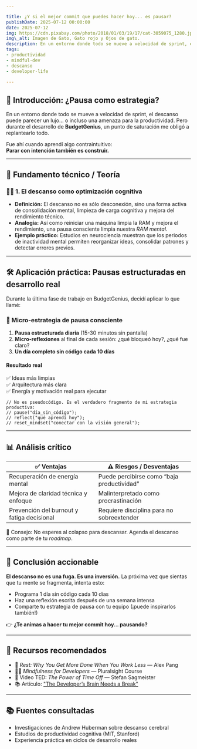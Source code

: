 ```yaml
---

title: ¿Y si el mejor commit que puedes hacer hoy... es pausar?
publishDate: 2025-07-12 00:00:00
date: 2025-07-12
img: https://cdn.pixabay.com/photo/2018/01/03/19/17/cat-3059075_1280.jpg
img\_alt: Imagen de Gato, Gato rojo y Ojos de gato.
description: En un entorno donde todo se mueve a velocidad de sprint, el descanso puede parecer un lujo… o incluso una amenaza para la productividad.
tags:
- productividad
- mindful-dev
- descanso
- developer-life

---
```


## 🧩 Introducción: ¿Pausa como estrategia?

En un entorno donde todo se mueve a velocidad de sprint, el descanso puede parecer un lujo… o incluso una amenaza para la productividad. Pero durante el desarrollo de **BudgetGenius**, un punto de saturación me obligó a replantearlo todo.

Fue ahí cuando aprendí algo contraintuitivo:  
**Parar con intención también es construir.**

---

## 🔬 Fundamento técnico / Teoría

### 🧘‍♂️ 1. El descanso como optimización cognitiva

- **Definición:** El descanso no es sólo desconexión, sino una forma activa de consolidación mental, limpieza de carga cognitiva y mejora del rendimiento técnico.
- **Analogía:** Así como reiniciar una máquina limpia la RAM y mejora el rendimiento, una pausa consciente limpia nuestra *RAM mental*.
- **Ejemplo práctico:** Estudios en neurociencia muestran que los periodos de inactividad mental permiten reorganizar ideas, consolidar patrones y detectar errores previos.

---

## 🛠️ Aplicación práctica: Pausas estructuradas en desarrollo real

Durante la última fase de trabajo en BudgetGenius, decidí aplicar lo que llamé:

### 🧩 Micro-estrategia de pausa consciente

1. **Pausa estructurada diaria** (15-30 minutos sin pantalla)
2. **Micro-reflexiones** al final de cada sesión: ¿qué bloqueó hoy?, ¿qué fue claro?
3. **Un día completo sin código cada 10 días**

#### Resultado real

✅ Ideas más limpias  
✅ Arquitectura más clara  
✅ Energía y motivación real para ejecutar

```plaintext
// No es pseudocódigo. Es el verdadero fragmento de mi estrategia productiva:
// pause("día_sin_código");
// reflect("qué aprendí hoy");
// reset_mindset("conectar con la visión general");
````

---

## 📊 Análisis crítico

| ✅ Ventajas                                 | ⚠️ Riesgos / Desventajas                   |
| ------------------------------------------ | ------------------------------------------ |
| Recuperación de energía mental             | Puede percibirse como “baja productividad” |
| Mejora de claridad técnica y enfoque       | Malinterpretado como procrastinación       |
| Prevención del burnout y fatiga decisional | Requiere disciplina para no sobreextender  |

🧠 Consejo: No esperes al colapso para descansar. Agenda el descanso como parte de tu *roadmap*.

---

## 🎯 Conclusión accionable

**El descanso no es una fuga. Es una inversión.**
La próxima vez que sientas que tu mente se fragmenta, intenta esto:

- Programa 1 día sin código cada 10 días
- Haz una reflexión escrita después de una semana intensa
- Comparte tu estrategia de pausa con tu equipo (¡puede inspirarlos también!)

👉 **¿Te animas a hacer tu mejor commit hoy… pausando?**

---

## 🧠 Recursos recomendados

- 📖 *Rest: Why You Get More Done When You Work Less* — Alex Pang
- 🧘‍♀️ *Mindfulness for Developers* — Pluralsight Course
- 🎥 Video TED: *The Power of Time Off* — Stefan Sagmeister
- 📚 Artículo: ["The Developer’s Brain Needs a Break"](https://queue.acm.org/detail.cfm?id=3454124)

---

## 📚 Fuentes consultadas

- Investigaciones de Andrew Huberman sobre descanso cerebral
- Estudios de productividad cognitiva (MIT, Stanford)
- Experiencia práctica en ciclos de desarrollo reales
